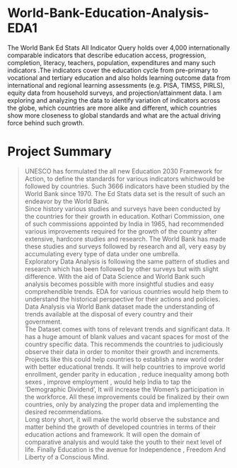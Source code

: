 # World-Bank-Education-Analysis-EDA1
The World Bank Ed Stats All Indicator Query holds over 4,000 internationally comparable indicators that describe education access, 
progression, completion, literacy, teachers, population, expenditures and many such indicators .The indicators cover the education 
cycle from pre-primary to vocational and tertiary education and also holds learning outcome data from international and regional 
learning assessments (e.g. PISA, TIMSS, PIRLS), equity data from household surveys, and projection/attainment data.
I am exploring and analyzing the data to identify variation of indicators across the globe, which countries are more alike and different, 
which countries show more closeness to global standards and what are the actual driving force behind such growth.


# Project Summary


>UNESCO has formulated the all new Education 2030 Framework for Action, to define the standards for various indicators 
whichwould be followed by countries. Such 3666 indicators have been studied by the World Bank since 1970. The Ed Stats data set 
is the result of such an endeavor by the World Bank.\
  	Since history various studies and surveys have been conducted by the countries for their growth in education. Kothari Commission, 
 one of such commissions appointed by India in 1965, had recommended various improvements required for the growth of the country after 
extensive, hardcore studies and research. The World Bank has made these studies and surveys followed by research and all, very easy by 
accumulating every type of data under one umbrella.\
   	Exploratory Data Analysis is following the same pattern of studies and research which has been followed by other surveys but with 
slight difference. With the aid of Data Science and World Bank such analysis becomes possible with more insightful studies and easy 
comprehendible trends. EDA for various countries would help them to understand the historical perspective for their actions and policies.
Data Analysis via World Bank dataset made the understanding of trends available at the disposal of every country and their government.\
 	The Dataset comes with tons of relevant trends and significant data. It has a huge amount of blank values and vacant spaces for 
most of the country specific data. This recommends the countries to judiciously observe their data in order to monitor their growth and increments.
Projects like this could help countries to establish a new world order with better educational trends. It will help countries to improve world 
enrollment, gender parity in education , reduce inequality among both sexes , improve employment , would help India to tap the ‘Demographic Dividend’,
It will increase the Women’s participation in the workforce. All these improvements could be finalized by their own countries, only by analyzing 
the proper data and implementing the desired recommendations.\
   	Long story short, it will make the world observe the substance and matter behind the growth of developed countries in terms of their 
education actions and framework. It will open the domain of comparative analysis and would take the youth to their next level of life.
Finally Education is the avenue for Independence , Freedom And Liberty of a Conscious Mind.

